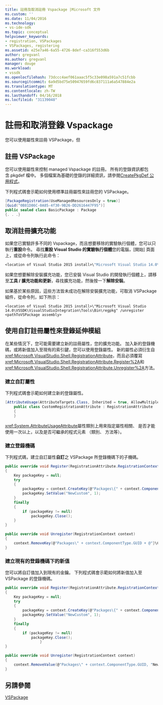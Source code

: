 ```yaml
---
title: 註冊及取消註冊 Vspackage |Microsoft 文件
ms.custom: ''
ms.date: 11/04/2016
ms.technology:
- vs-ide-sdk
ms.topic: conceptual
helpviewer_keywords:
- registration, VSPackages
- VSPackages, registering
ms.assetid: e25e7a46-6a55-4726-8def-ca316f553d6b
author: gregvanl
ms.author: gregvanl
manager: douge
ms.workload:
- vssdk
ms.openlocfilehash: 73dccc4aef061aaac5f5c33e098a591a7c51fcbb
ms.sourcegitcommit: 6a9d5bd75e50947659fd6c837111a6a547884e2a
ms.translationtype: MT
ms.contentlocale: zh-TW
ms.lasthandoff: 04/16/2018
ms.locfileid: "31139048"
---
```

# <a name="registering-and-unregistering-vspackages"></a>註冊和取消登錄 Vspackage
您可以使用屬性來註冊 VSPackage，但  
  
## <a name="registering-a-vspackage"></a>註冊 VSPackage  
 您可以使用屬性來控制 managed Vspackage 的註冊。 所有的登錄資訊都包含.pkgdef 檔中。 多個檔案為基礎的登錄的詳細資訊，請參閱[CreatePkgDef 公用程式](../extensibility/internals/createpkgdef-utility.md)。  
  
 下列程式碼會示範如何使用標準註冊屬性來註冊您的 VSPackage。  
  
```csharp  
[PackageRegistration(UseManagedResourcesOnly = true)]  
[Guid("0B81D86C-0A85-4f30-9B26-DD2616447F95")]  
public sealed class BasicPackage : Package  
{. . .}  
```  
  
## <a name="unregistering-an-extension"></a>取消註冊擴充功能  
 如果您已實驗許多不同的 Vspackage，而且想要移除的實驗執行個體，您可以只執行**重設**命令。 尋找**重設 Visual Studio 的實驗執行個體**您的電腦，[開始] 頁面上，或從命令列執行此命令：  
  
```vb  
<location of Visual Studio 2015 install>\"Microsoft Visual Studio 14.0\VSSDK\VisualStudioIntegration\Tools\Bin\CreateExpInstance.exe" /Reset /VSInstance=14.0 /RootSuffix=Exp  
```  
  
 如果您想要解除安裝擴充功能，您已安裝 Visual Studio 的開發執行個體上，請移至**工具 / 擴充功能和更新**，尋找擴充功能，然後按一下**解除安裝**。  
  
 如果基於某些原因，這些方法皆未成功在解除安裝擴充功能，可取消 VSPackage 組件，從命令列，如下所示：  
  
```  
<location of Visual Studio 2015 install>\"Microsoft Visual Studio 14.0\VSSDK\VisualStudioIntegration\Tools\Bin\regpkg" /unregister <pathToVSPackage assembly>  
```  
  
<a name="using-a-custom-registration-attribute-to-register-an-extension"></a>  
  
## <a name="use-a-custom-registration-attribute-to-register-an-extension"></a>使用自訂註冊屬性來登錄延伸模組  
  
在某些情況下，您可能需要建立新的註冊屬性，您的擴充功能。 加入新的登錄機碼，或將新值加入至現有的索引鍵，您可以使用登錄屬性。 新的屬性必須衍生自<xref:Microsoft.VisualStudio.Shell.RegistrationAttribute>，而且必須覆寫<xref:Microsoft.VisualStudio.Shell.RegistrationAttribute.Register%2A>和<xref:Microsoft.VisualStudio.Shell.RegistrationAttribute.Unregister%2A>方法。  
  
### <a name="creating-a-custom-attribute"></a>建立自訂屬性  
  
下列程式碼會示範如何建立新的登錄屬性。  
  
```csharp  
[AttributeUsage(AttributeTargets.Class, Inherited = true, AllowMultiple = false)]  
    public class CustomRegistrationAttribute : RegistrationAttribute  
    {  
    }  
```  
  
 <xref:System.AttributeUsageAttribute>屬性類別上用來指定屬性相關、 是否才能使用一次以上，以及是否可繼承的程式元素 （類別、 方法等）。  
  
### <a name="creating-a-registry-key"></a>建立登錄機碼  
  
下列程式碼，建立自訂屬性**自訂**之 VSPackage 所登錄機碼下的子機碼。  
  
```csharp  
public override void Register(RegistrationAttribute.RegistrationContext context)  
{  
    Key packageKey = null;  
    try  
    {   
        packageKey = context.CreateKey(@"Packages\{" + context.ComponentType.GUID + @"}\Custom");  
        packageKey.SetValue("NewCustom", 1);  
    }  
    finally  
    {  
        if (packageKey != null)  
            packageKey.Close();  
    }  
}  
  
public override void Unregister(RegistrationContext context)  
{  
    context.RemoveKey(@"Packages\" + context.ComponentType.GUID + @"}\Custom");  
}  
```  
  
### <a name="creating-a-new-value-under-an-existing-registry-key"></a>建立現有的登錄機碼下的新值  
  
您可以將自訂值加入到現有的金鑰。 下列程式碼會示範如何將新值加入至 VSPackage 的登錄機碼。  
  
```csharp  
public override void Register(RegistrationAttribute.RegistrationContext context)  
{  
    Key packageKey = null;  
    try  
    {   
        packageKey = context.CreateKey(@"Packages\{" + context.ComponentType.GUID + "}");  
        packageKey.SetValue("NewCustom", 1);  
    }  
    finally  
    {  
        if (packageKey != null)  
            packageKey.Close();  
                }  
}  
  
public override void Unregister(RegistrationContext context)  
{  
    context.RemoveValue(@"Packages\" + context.ComponentType.GUID, "NewCustom");  
}  
```
  
## <a name="see-also"></a>另請參閱  
 [VSPackage](../extensibility/internals/vspackages.md)